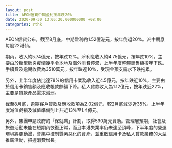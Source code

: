 ```yaml
---
layout: post
title: AEON信貸中期盈利按年跌20%
date: 2020-09-30 13:05:20.000000000 +08:00
categories: rthk
---
```


AEON信貸公布，截至8月底，中期盈利約1.52億港元，按年倒退20%。派中期息每股22港仙。

期內，收入約5.74億元，按年跌12%。淨利息收入約4.75億元，按年跌10%，主要由於新型肺炎疫情幾乎令本地及海外消費停滯，上半年度整體銷售額按年下跌。手續費及逾期收費為3510萬元，按年跌近10%，受現金預支需求下跌拖累。

另外，上半年度佔比達78%的信用卡業務收入近4.5億元，按年跌近10%，主要由於信用卡銷售額及應收帳款餘額下降。私人貸款收入為1.12億元，按年跌近22%，主要是貸款產品需求減弱。

截至8月底，逾期客戶貸款及應收款項為2.02億元，較2月底減少近35%。上半年度減值虧損及減值準備則上升近13%至1.4億元。

另外，集團申請政府的「保就業」計劃，取得590萬元資助。管理層預期，社會及旅遊活動未能在短期內恢復正常，而且本港失業率仍未達至頂峰，下半年度的營運環境將更動盪，會集中控制質素惡化的資產，並重啟信用卡及私人貸款業務的大型推廣活動，把握消費增長。

